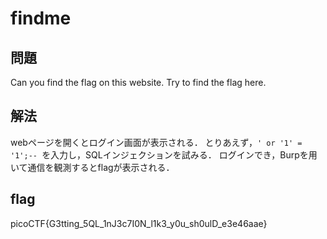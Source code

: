 # findme
## 問題
Can you find the flag on this website.
Try to find the flag here.
## 解法
webページを開くとログイン画面が表示される．
とりあえず，`' or '1' = '1';-- `を入力し，SQLインジェクションを試みる．
ログインでき，Burpを用いて通信を観測するとflagが表示される．

## flag
picoCTF{G3tting_5QL_1nJ3c7I0N_l1k3_y0u_sh0ulD_e3e46aae}